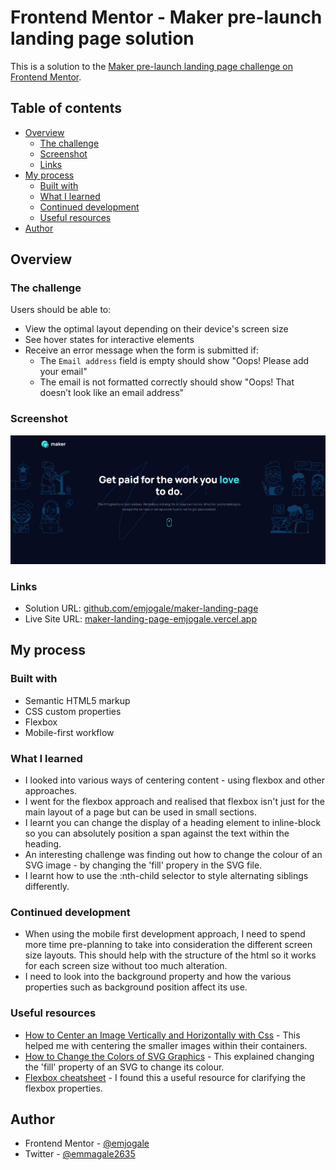 # Frontend Mentor - Maker pre-launch landing page solution

This is a solution to the [Maker pre-launch landing page challenge on Frontend Mentor](https://www.frontendmentor.io/challenges/maker-prelaunch-landing-page-WVZIJtKLd).

## Table of contents

- [Overview](#overview)
  - [The challenge](#the-challenge)
  - [Screenshot](#screenshot)
  - [Links](#links)
- [My process](#my-process)
  - [Built with](#built-with)
  - [What I learned](#what-i-learned)
  - [Continued development](#continued-development)
  - [Useful resources](#useful-resources)
- [Author](#author)

## Overview

### The challenge

Users should be able to:

- View the optimal layout depending on their device's screen size
- See hover states for interactive elements
- Receive an error message when the form is submitted if:
  - The `Email address` field is empty should show "Oops! Please add your email"
  - The email is not formatted correctly should show "Oops! That doesn’t look like an email address"

### Screenshot

![](./starter-code/assets/screenshot.jpg)

### Links

- Solution URL: [github.com/emjogale/maker-landing-page](https://github.com/emjogale/maker-landing-page)
- Live Site URL: [maker-landing-page-emjogale.vercel.app](https://maker-landing-page-emjogale.vercel.app/)

## My process

### Built with

- Semantic HTML5 markup
- CSS custom properties
- Flexbox
- Mobile-first workflow

### What I learned

- I looked into various ways of centering content - using flexbox and other approaches.
- I went for the flexbox approach and realised that flexbox isn't just for the main layout of a page but can be used in small sections.
- I learnt you can change the display of a heading element to inline-block so you can absolutely position a span against the text within the heading.
- An interesting challenge was finding out how to change the colour of an SVG image - by changing the 'fill' propery in the SVG file.
- I learnt how to use the :nth-child selector to style alternating siblings differently.

### Continued development

- When using the mobile first development approach, I need to spend more time pre-planning to take into consideration the different screen size layouts. This should help with the structure of the html so it works for each screen size without too much alteration.
- I need to look into the background property and how the various properties such as background position affect its use.

### Useful resources

- [How to Center an Image Vertically and Horizontally with Css](https://www.freecodecamp.org/news/how-to-center-an-image-in-css/) - This helped me with centering the smaller images within their containers.
- [How to Change the Colors of SVG Graphics](https://ggnome.com/wiki/how-to-change-the-colors-of-scalable-vector-graphics) - This explained changing the 'fill' property of an SVG to change its colour.
- [Flexbox cheatsheet](https://jonitrythall.com/content/flexboxsheet.pdf) - I found this a useful resource for clarifying the flexbox properties.

## Author

- Frontend Mentor - [@emjogale](https://www.frontendmentor.io/profile/emjogale)
- Twitter - [@emmagale2635](https://www.twitter.com/emmagale2635)
